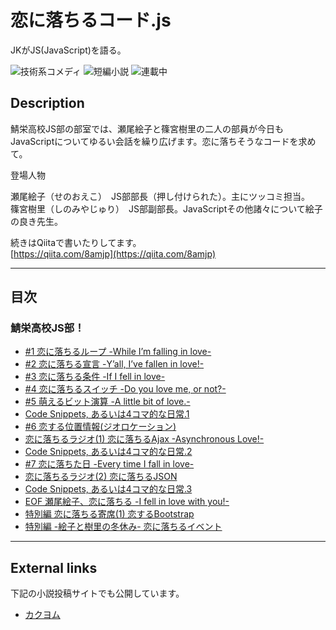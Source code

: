 恋に落ちるコード.js
===================

JKがJS(JavaScript)を語る。

![技術系コメディ](https://img.shields.io/badge/%E3%82%B8%E3%83%A3%E3%83%B3%E3%83%AB-%E6%8A%80%E8%A1%93%E7%B3%BB%E3%82%B3%E3%83%A1%E3%83%87%E3%82%A3-brightgreen.svg)
![短編小説](https://img.shields.io/badge/%E5%BD%A2%E5%BC%8F-%E7%9F%AD%E7%B7%A8%E5%B0%8F%E8%AA%AC-orange.svg)
![連載中](https://img.shields.io/badge/%E5%9F%B7%E7%AD%86%E7%8A%B6%E6%B3%81-%E9%80%A3%E8%BC%89%E4%B8%AD-red.svg)

## Description

鯖栄高校JS部の部室では、瀬尾絵子と篠宮樹里の二人の部員が今日もJavaScriptについてゆるい会話を繰り広げます。恋に落ちそうなコードを求めて。

登場人物

瀬尾絵子（せのおえこ）　JS部部長（押し付けられた）。主にツッコミ担当。  
篠宮樹里（しのみやじゅり）　JS部副部長。JavaScriptその他諸々について絵子の良き先生。

続きはQiitaで書いたりしてます。  
[https://qiita.com/8amjp](https://qiita.com/8amjp)

----
## 目次

### 鯖栄高校JS部！

* [#1 恋に落ちるループ -While I’m falling in love-](episodes/001.md)
* [#2 恋に落ちる宣言 -Y’all, I’ve fallen in love!-](episodes/002.md)
* [#3 恋に落ちる条件 -If I fell in love-](episodes/003.md)
* [#4 恋に落ちるスイッチ -Do you love me, or not?-](episodes/004.md)
* [#5 萌えるビット演算 -A little bit of love.-](episodes/005.md)
* [Code Snippets, あるいは4コマ的な日常.1](episodes/006.md)
* [#6 恋する位置情報(ジオロケーション)](episodes/007.md)
* [恋に落ちるラジオ(1) 恋に落ちるAjax -Asynchronous Love!-](episodes/008.md)
* [Code Snippets, あるいは4コマ的な日常.2](episodes/009.md)
* [#7 恋に落ちた日 -Every time I fall in love-](episodes/010.md)
* [恋に落ちるラジオ(2) 恋に落ちるJSON](episodes/011.md)
* [Code Snippets, あるいは4コマ的な日常.3](episodes/012.md)
* [EOF 瀬尾絵子、恋に落ちる -I fell in love with you!-](episodes/013.md)
* [特別編 恋に落ちる寄席(1) 恋するBootstrap](episodes/014.md)
* [特別編 -絵子と樹里の冬休み- 恋に落ちるイベント](episodes/015.md)

----

## External links

下記の小説投稿サイトでも公開しています。

* [カクヨム](https://kakuyomu.jp/works/1177354054881230272)
